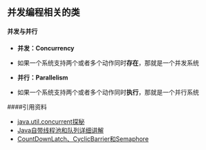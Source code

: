 
## 并发编程相关的类

#### 并发与并行

- **并发：Concurrency**
 + 如果一个系统支持两个或者多个动作同时**存在**，那就是一个并发系统

- **并行：Parallelism**
 + 如果一个系统支持两个或者多个动作同时**执行**，那就是一个并行系统

####引用资料
+ [java.util.concurrent探秘](http://blog.csdn.net/xsl1990/article/details/18564097)
+ [Java自带线程池和队列详细讲解](http://blog.csdn.net/sd0902/article/details/8395677)
+ [CountDownLatch、CyclicBarrier和Semaphore](http://www.cnblogs.com/dolphin0520/p/3920397.html)